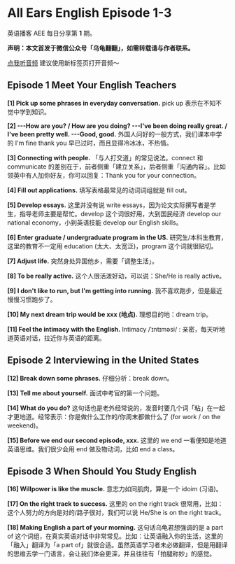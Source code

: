 All Ears English Episode 1-3
===

英语播客 AEE 每日分享第 **1** 期。

**声明：本文首发于微信公众号「乌龟翻翻」，如需转载请与作者联系。**

<a href="https://www.ximalaya.com/thirdparty/player/sound/player.html?id=192810720&type=red" target="_blank">点我听音频</a> 建议使用新标签页打开音频～

## Episode 1 Meet Your English Teachers

**[1] Pick up some phrases in everyday conversation.**
pick up 表示在不知不觉中学到知识。

**[2] ---How are you? / How are you doing?
---I've been doing really great. / I've been pretty well.
---Good, good.**
外国人问好的一般方式，我们课本中学的 I'm fine thank you 早已过时，而且显得冷冰冰，不热情。

**[3] Connecting with people.**
「与人打交道」的常见说法。connect 和 communicate 的差别在于，前者侧重「建立关系」，后者侧重「沟通内容」。比如领英中有人加你好友，你可以回复：Thank you for your connection。

**[4] Fill out applications.**
填写表格最常见的动词词组就是 fill out。

**[5] Develop essays.**
这里并没有说 write essays，因为论文实际撰写者是学生，指导老师主要是帮忙。develop 这个词很好用，大到国民经济 develop our national economy，小到英语技能 develop our English skills。

**[6] Enter graduate / undergraduate program in the US.**
研究生/本科生教育，这里的教育不一定用 education (太大、太宽泛)，program 这个词就很贴切。

**[7] Adjust life.**
突然身处异国他乡，需要「调整生活」。

**[8] To be really active.**
这个人很活泼好动，可以说：She/He is really active。

**[9] I don't like to run, but I'm getting into running.**
我不喜欢跑步，但是最近慢慢习惯跑步了。

**[10] My next dream trip would be xxx (地点).**
理想目的地：dream trip。

**[11] Feel the intimacy with the English.**
Intimacy /ˈɪntɪməsi/ : 亲密，每天听地道英语对话，拉近你与英语的距离。

## Episode 2 Interviewing in the United States

**[12] Break down some phrases.**
仔细分析：break down。

**[13] Tell me about yourself.**
面试中考官的第一个问题。

**[14] What do you do?**
这句话也是老外经常说的，发音时要几个词「粘」在一起才更地道。经常表示：你是做什么工作的/你周末都做什么了 (for work / on the weekend)。

**[15] Before we end our second episode, xxx.**
这里的 we end 一看便知是地道英语思维。我们很少会用 end 做及物动词，比如 end a class。

## Episode 3 When Should You Study English

**[16] Willpower is like the muscle.**
意志力如同肌肉，算是一个 idoim (习语)。

**[17] On the right track to success.**
这里的 on the right track 很常用，比如：这个人努力的方向是对的/路子很对，我们可以说 He/She is on the right track。

**[18] Making English a part of your morning.**
这句话乌龟君想强调的是 a part of 这个词组，在真实英语对话中非常常见。比如：让英语融入你的生活，这里的「融入」翻译为「a part of」就很合适。虽然英语学习者未必做翻译，但是用翻译的思维去学一门语言，会让我们体会更深，并且往往有「拍腿称妙」的感觉。

